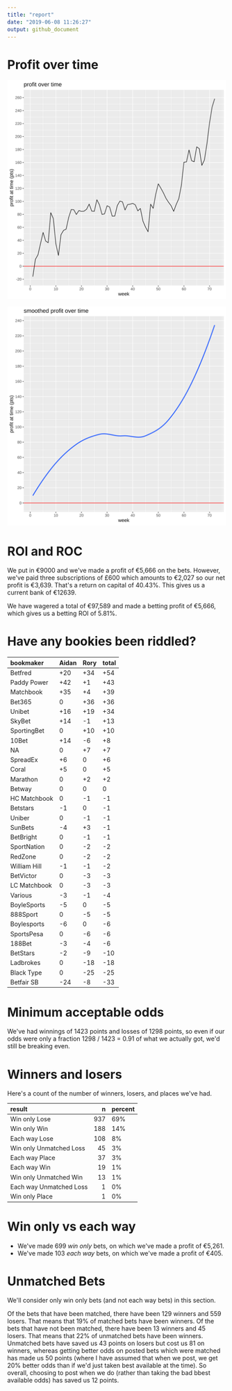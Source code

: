 ```yaml
---
title: "report"
date: "2019-06-08 11:26:27"
output: github_document
---
```




# Profit over time

![plot of chunk profit-over-time](figure/profit-over-time-1.png)

![plot of chunk profit-over-time-smooth](figure/profit-over-time-smooth-1.png)


# ROI and ROC



We put in €9000 and we've made a profit of €5,666 on the bets. However, we've paid three subscriptions of £600 which amounts to €2,027 so our net profit is €3,639. That's a return on capital of 40.43%. This gives us a current bank of €12639.

We have wagered a total of €97,589 and made a betting profit of €5,666, which gives us a betting ROI of 5.81%.


# Have any bookies been riddled?


|bookmaker    |Aidan |Rory |total |
|:------------|:-----|:----|:-----|
|Betfred      |+20   |+34  |+54   |
|Paddy Power  |+42   |+1   |+43   |
|Matchbook    |+35   |+4   |+39   |
|Bet365       |0     |+36  |+36   |
|Unibet       |+16   |+19  |+34   |
|SkyBet       |+14   |-1   |+13   |
|SportingBet  |0     |+10  |+10   |
|10Bet        |+14   |-6   |+8    |
|NA           |0     |+7   |+7    |
|SpreadEx     |+6    |0    |+6    |
|Coral        |+5    |0    |+5    |
|Marathon     |0     |+2   |+2    |
|Betway       |0     |0    |0     |
|HC Matchbook |0     |-1   |-1    |
|Betstars     |-1    |0    |-1    |
|Uniber       |0     |-1   |-1    |
|SunBets      |-4    |+3   |-1    |
|BetBright    |0     |-1   |-1    |
|SportNation  |0     |-2   |-2    |
|RedZone      |0     |-2   |-2    |
|William Hill |-1    |-1   |-2    |
|BetVictor    |0     |-3   |-3    |
|LC Matchbook |0     |-3   |-3    |
|Various      |-3    |-1   |-4    |
|BoyleSports  |-5    |0    |-5    |
|888Sport     |0     |-5   |-5    |
|Boylesports  |-6    |0    |-6    |
|SportsPesa   |0     |-6   |-6    |
|188Bet       |-3    |-4   |-6    |
|BetStars     |-2    |-9   |-10   |
|Ladbrokes    |0     |-18  |-18   |
|Black Type   |0     |-25  |-25   |
|Betfair SB   |-24   |-8   |-33   |


# Minimum acceptable odds



We've had winnings of 1423 points and losses of 1298 points, so even if our odds were only a fraction 1298 / 1423 = 0.91 of what we actually got, we'd still be breaking even.


# Winners and losers

Here's a count of the number of winners, losers, and places we've had.


|result                  |   n|percent |
|:-----------------------|---:|:-------|
|Win only Lose           | 937|69%     |
|Win only Win            | 188|14%     |
|Each way Lose           | 108|8%      |
|Win only Unmatched Loss |  45|3%      |
|Each way Place          |  37|3%      |
|Each way Win            |  19|1%      |
|Win only Unmatched Win  |  13|1%      |
|Each way Unmatched Loss |   1|0%      |
|Win only Place          |   1|0%      |


# Win only vs each way



* We've made 699 _win only_ bets, on which we've made a profit of €5,261. 
* We've made 103 _each way_ bets, on which we've made a profit of €405.


# Unmatched Bets



We'll consider only win only bets (and not each way bets) in this section.

Of the bets that have been matched, there have been 129 winners and 559 losers. That means that 19% of matched bets have been winners. Of the bets that have not been matched, there have been 13 winners and 45 losers. That means that 22% of unmatched bets have been winners. Unmatched bets have saved us 43 points on losers but cost us 81 on winners, whereas getting better odds on posted bets which were matched has made us 50 points (where I have assumed that when we post, we get 20% better odds than if we'd just taken best available at the time). So overall, choosing to post when we do (rather than taking the bad bbest available odds) has saved us 12 points.

